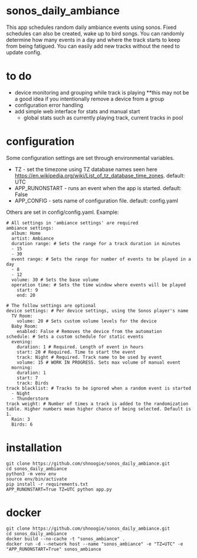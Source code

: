 # sonos_daily_ambiance
This app schedules random daily ambiance events using sonos. Fixed schedules can also be created, wake up to bird songs. You can randomly determine how many events in a day and where the track starts to keep from being fatigued. You can easily add new tracks without the need to update config.

# to do
 - device monitoring and grouping while track is playing **this may not be a good idea if you intentionally remove a device from a group
 - configuration error handling
 - add simple web interface for stats and manual start
   - global stats such as currently playing track, current tracks in pool
 
# configuration
Some configuration settings are set through environmental variables.

- TZ - set the timezone using TZ database names seen here https://en.wikipedia.org/wiki/List_of_tz_database_time_zones. default: UTC
- APP_RUNONSTART - runs an event when the app is started. default: False
- APP_CONFIG - sets name of configuration file. default: config.yaml

Others are set in config/config.yaml. Example:
```
# All settings in 'ambiance settings' are required
ambiance settings:
  album: Home
  artist: Ambiance
  duration range: # Sets the range for a track duration in minutes
  - 15
  - 30
  event range: # Sets the range for number of events to be played in a day
  - 8
  - 12
  volume: 30 # Sets the base volume
  operation time: # Sets the time window where events will be played
    start: 9
    end: 20

# The follow settings are optional
device settings: # Per device settings, using the Sonos player's name
  TV Room:
    volume: 20 # Sets custom volume levels for the device
  Baby Room:
    enabled: False # Removes the device from the automation
schedule: # Sets a custom schedule for static events
  evening:
    duration: 1 # Required. Length of event in hours
    start: 20 # Required. Time to start the event
    track: Night # Required. Track name to be used by event
    volume: 15 # WORK IN PROGRESS. Sets max volume of manual event
  morning:
    duration: 1
    start: 7
    track: Birds
track blacklist: # Tracks to be ignored when a random event is started
  - Night
  - Thunderstorm
track weight: # Number of times a track is added to the randomization table. Higher numbers mean higher chance of being selected. Default is 1.
  Rain: 3
  Birds: 6

```

# installation
```
git clone https://github.com/shnoogie/sonos_daily_ambiance.git
cd sonos_daily_ambiance
python3 -m venv env
source env/bin/activate
pip install -r requirements.txt
APP_RUNONSTART=True TZ=UTC python app.py
```

# docker
```
git clone https://github.com/shnoogie/sonos_daily_ambiance.git
cd sonos_daily_ambiance
docker build --no-cache -t "sonos_ambiance" .
docker run -d --network host --name "sonos_ambiance" -e "TZ=UTC" -e "APP_RUNONSTART=True" sonos_ambiance
```
